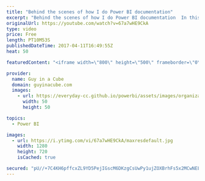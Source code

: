 ```yaml
---
title: "Behind the scenes of how I do Power BI documentation"
excerpt: "Behind the scenes of how I do Power BI documentation  In this video, I'm going to show you how I make documentation changes for Power BI. I'll use the video I did last week as the example in this video. We will make some updates to the Admin Role doc that is out in Power BI.  This process is the same"
originalUrl: https://youtube.com/watch?v=67a7wHE9CkA
type: video
price: Free
length: PT10M53S
publishedDateTime: 2017-04-11T16:49:55Z
heat: 50

featuredContent: "<iframe width=\"800\" height=\"500\" frameborder=\"0\" src=\"https://www.youtube.com/embed/67a7wHE9CkA\" allow=\"accelerometer; autoplay; encrypted-media; gyroscope; picture-in-picture\" allowfullscreen></iframe>"

provider:
  name: Guy in a Cube
  domain: guyinacube.com
  images:
    - url: https://everyday-cc.github.io/powerbi/assets/images/organizations/guyinacube.com-50x50.jpg
      width: 50
      height: 50

topics:
  - Power BI

images:
  - url: https://i.ytimg.com/vi/67a7wHE9CkA/maxresdefault.jpg
    width: 1280
    height: 720
    isCached: true

secured: "pU//+7C4KH6pffcxZL9YD5PejIGscM6DKzgCsUwPy1ujZOXBrhFs5x2MCwNELPf1e+FX+PDX8iLTtWPK3koFktFOE7r0YbJIbrQYFzjNlZKumnAI3UAmhqbCFbdL3ShefGQKcIZdP/jY/1l42nkOraiOu3ei6nC+l3rntdnf49BKfZ+Seum4BRAC3M8/yilk/aY2ziCKm6v1QnYXFysj/pdCGxpguZ2/KeqhV+RP72yj4AZrp6JASlLm5w+gRUx+cmiDHPC/OnkN//Q2TzM49+gQDhNVtaa0Kbxj6Z14T1d9mIdZw6k4GrIY3tEfrvZZ5xbBaQcuRFeAmBimlD7m61dJpg/M/9aBxeR3JuPym9GxsjrSo7aOlyfuRiRf1ICTi2wNm62xOwkWTqa5+otppbZ2RWwlvdCcT962W2+l2r8=;/GC94rDT6qpLpg7xUutCuQ=="
---
```


